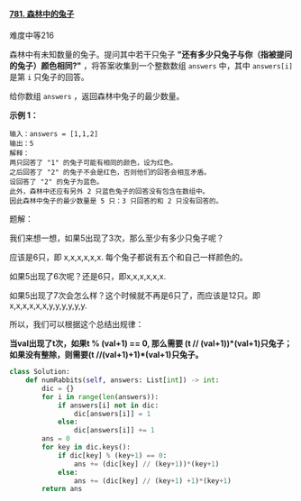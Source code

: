 #### [781. 森林中的兔子](https://leetcode-cn.com/problems/rabbits-in-forest/)

难度中等216

森林中有未知数量的兔子。提问其中若干只兔子 **"还有多少只兔子与你（指被提问的兔子）颜色相同?"** ，将答案收集到一个整数数组 `answers` 中，其中 `answers[i]` 是第 `i` 只兔子的回答。

给你数组 `answers` ，返回森林中兔子的最少数量。

 

**示例 1：**

```
输入：answers = [1,1,2]
输出：5
解释：
两只回答了 "1" 的兔子可能有相同的颜色，设为红色。 
之后回答了 "2" 的兔子不会是红色，否则他们的回答会相互矛盾。
设回答了 "2" 的兔子为蓝色。 
此外，森林中还应有另外 2 只蓝色兔子的回答没有包含在数组中。 
因此森林中兔子的最少数量是 5 只：3 只回答的和 2 只没有回答的。
```

题解：

我们来想一想，如果5出现了3次，那么至少有多少只兔子呢？

应该是6只，即 x,x,x,x,x,x. 每个兔子都说有五个和自己一样颜色的。

如果5出现了6次呢？还是6只，即x,x,x,x,x,x. 

如果5出现了7次会怎么样？这个时候就不再是6只了，而应该是12只。即x,x,x,x,x,x,y,y,y,y,y,y. 

所以，我们可以根据这个总结出规律：

**当val出现了t次，如果t % (val+1) == 0, 那么需要 (t // (val+1))*(val+1)只兔子；如果没有整除，则需要(t //(val+1)+1)\*(val+1)只兔子。**



```python
class Solution:
    def numRabbits(self, answers: List[int]) -> int:
        dic = {}
        for i in range(len(answers)):
            if answers[i] not in dic:
                dic[answers[i]] = 1
            else:
                dic[answers[i]] += 1
        ans = 0
        for key in dic.keys():
            if dic[key] % (key+1) == 0:
                ans += (dic[key] // (key+1))*(key+1)
            else:
                ans += (dic[key] // (key+1) +1)*(key+1)
        return ans
```

